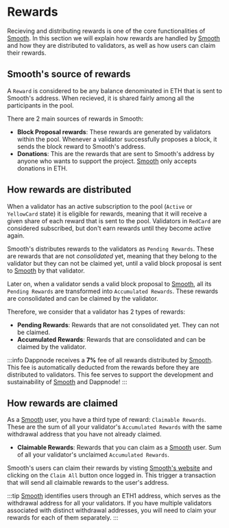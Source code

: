 # Rewards

Recieving and distributing rewards is one of the core functionalities of [Smooth](https://smooth.dappnode.io/). In this section we will explain how rewards are handled by [Smooth](https://smooth.dappnode.io/) and how they are distributed to validators, as well as how users can claim their rewards.

## Smooth's source of rewards

A `Reward` is considered to be any balance denominated in ETH that is sent to Smooth's address. When recieved, it is shared fairly among all the participants in the pool. 

There are 2 main sources of rewards in Smooth:

* **Block Proposal rewards**: These rewards are generated by validators within the pool. Whenever a validator successfully proposes a block, it sends the block reward to Smooth's address.
* **Donations**: This are the rewards that are sent to Smooth's address by anyone who wants to support the project. [Smooth](https://smooth.dappnode.io/) only accepts donations in ETH.

## How rewards are distributed

When a validator has an active subscription to the pool (`Active` or `YellowCard` state) it is eligible for rewards, meaning that it will receive a given share of each reward that is sent to the pool. Validators in `RedCard` are considered subscribed, but don't earn rewards until they become active again.

Smooth's distributes rewards to the validators as `Pending Rewards`. These are rewards that are not _consolidated_ yet, meaning that they belong to the validator but they can not be claimed yet, until a valid block proposal is sent to [Smooth](https://smooth.dappnode.io/) by that validator. 

Later on, when a validator sends a valid block proposal to [Smooth](https://smooth.dappnode.io/), all its `Pending Rewards` are transformed into `Accumulated Rewards`. These rewards are consolidated and can be claimed by the validator. 

Therefore, we consider that a validator has 2 types of rewards:

* **Pending Rewards**: Rewards that are not consolidated yet. They can not be claimed.
* **Accumulated Rewards**: Rewards that are consolidated and can be claimed by the validator.

:::info
Dappnode receives a **7%** fee of all rewards distributed by [Smooth](https://smooth.dappnode.io/). This fee is automatically deducted from the rewards before they are distributed to validators. This fee serves to support the development and sustainability of [Smooth](https://smooth.dappnode.io/) and Dappnode!
:::


## How rewards are claimed

As a [Smooth](https://smooth.dappnode.io/) user, you have a third type of reward: `Claimable Rewards`. These are the sum of all your validator's `Accumulated Rewards` with the same withdrawal address that you have not already claimed.

* **Claimable Rewards**: Rewards that you can claim as a [Smooth](https://smooth.dappnode.io/) user. Sum of all your validator's unclaimed `Accumulated Rewards`.

Smooth's users can claim their rewards by visting [Smooth's website](https://smooth.dappnode.io/) and clicking on the `Claim All` button once logged in. This trigger a transaction that will send all claimable rewards to the user's address.

:::tip
[Smooth](https://smooth.dappnode.io/) identifies users through an ETH1 address, which serves as the withdrawal address for all your validators. If you have multiple validators associated with distinct withdrawal addresses, you will need to claim your rewards for each of them separately.
:::
